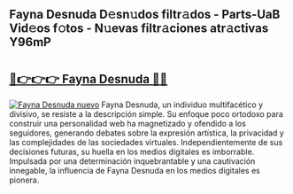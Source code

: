 ## Fayna Desnuda D𝚎sn𝚞dos filtr𝚊dos - Parts-UaB Vid𝚎os f𝚘tos - N𝚞evas filtr𝚊ciones atr𝚊ctivas Y96mP

# <h2><a href="http://mbbzz26.tromn.icu/?c=Fayna+Desnuda">🔗👉👉👉 Fayna Desnuda 🔗🔗</a></h2>

[![Fayna Desnuda nuevo](https://i.imgur.com/pEAQMta.gif)](http://mbbzz26.tromn.icu/?c=Fayna+Desnuda)
Fayna Desnuda, un individuo multifacético y divisivo, se resiste a la descripción simple. Su enfoque poco ortodoxo para construir una personalidad web ha magnetizado y ofendido a los seguidores, generando debates sobre la expresión artística, la privacidad y las complejidades de las sociedades virtuales. Independientemente de sus decisiones futuras, su huella en los medios digitales es imborrable. Impulsada por una determinación inquebrantable y una cautivación innegable, la influencia de Fayna Desnuda en los medios digitales es pionera.

